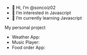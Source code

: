 - 👋 Hi, I’m @soncoiz02
- 👀 I’m interested in Javascript
- 🌱 I’m currently learning Javascript

My personal project
  - Weather App: 
  - Music Player: 
  - Food order App:

<!---
soncoiz02/soncoiz02 is a ✨ special ✨ repository because its `README.md` (this file) appears on your GitHub profile.
You can click the Preview link to take a look at your changes.
--->
